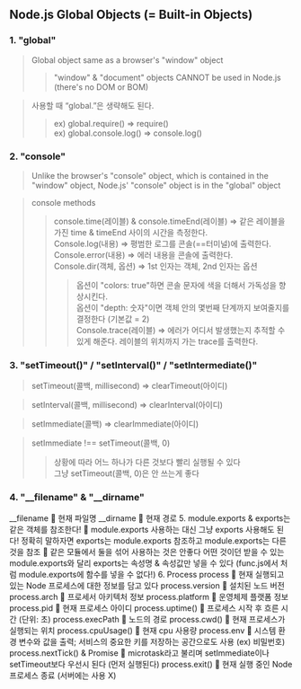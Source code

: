 ## Node.js Global Objects (= Built-in Objects)

### 1. "global"
> Global object same as a browser's "window" object
>> "window" & "document" objects CANNOT be used in Node.js (there's no DOM or BOM) <br>

> 사용할 때 “global.”은 생략해도 된다.
>> ex) global.require() => require() <br>
ex) global.console.log() => console.log()

### 2. "console"
> Unlike the browser's "console" object, which is contained in the "window" object, Node.js' "console" object is in the "global" object

> console methods
>> console.time(레이블) & console.timeEnd(레이블) => 같은 레이블을 가진 time & timeEnd 사이의 시간을 측정한다. <br>
>> Console.log(내용) => 평범한 로그를 콘솔(==터미널)에 출력한다. <br>
>> Console.error(내용) => 에러 내용을 콘솔에 출력한다. <br>
>> Console.dir(객체, 옵션) => 1st 인자는 객체, 2nd 인자는 옵션 <br>
>>> 옵션이 "colors: true"하면 콘솔 문자에 색을 더해서 가독성을 향상시킨다. <br>
>>> 옵션이 "depth: 숫자"이면 객체 안의 몇번째 단계까지 보여줄지를 결정한다 (기본값 = 2) <br>
>> Console.trace(레이블) => 에러가 어디서 발생했는지 추적할 수 있게 해준다. 레이블의 위치까지 가는 trace를 출력한다.

### 3. "setTimeout()" / "setInterval()" / "setIntermediate()"
> setTimeout(콜백, millisecond) => clearTimeout(아이디)

> setInterval(콜백, millisecond) => clearInterval(아이디)

> setImmediate(콜백) => clearImmediate(아이디)

> setImmediate !== setTimeout(콜백, 0)
>> 상황에 따라 어느 하나가 다른 것보다 빨리 실행될 수 있다 <br>
그냥 setTimeout(콜백, 0)은 안 쓰는게 좋다

### 4. "__filename" & "__dirname"
__filename  현재 파일명
__dirname  현재 경로
5.	module.exports & exports는 같은 객체를 참조한다!  module.exports 사용하는 대신 그냥 exports 사용해도 된다!
정확히 말하자면 exports는 module.exports 참조하고 module.exports는 다른 것을 참조  같은 모듈에서 둘을 섞어 사용하는 것은 안좋다
어떤 것이던 받을 수 있는 module.exports와 달리 exports는 속성명 & 속성값만 넣을 수 있다 (func.js에서 처럼 module.exports에 함수를 넣을 수 없다!)
6.	Process
process  현재 실행되고 있는 Node 프로세스에 대한 정보를 담고 있다
process.version  설치된 노드 버전
process.arch  프로세서 아키텍처 정보
process.platform  운영체제 플랫폼 정보
process.pid  현재 프로세스 아이디
process.uptime()  프로세스 시작 후 흐른 시간 (단위: 초)
process.execPath  노드의 경로
process.cwd()  현재 프로세스가 실행되는 위치
process.cpuUsage()  현재 cpu 사용량
process.env  시스템 환경 변수와 값을 출력; 서비스의 중요한 키를 저장하는 공간으로도 사용 (ex) 비밀번호)
process.nextTick() & Promise  microtask라고 불리며 setImmediate이나 setTimeout보다 우선시 된다 (먼저 실행된다)
process.exit()  현재 실행 중인 Node 프로세스 종료 (서버에는 사용 X)
